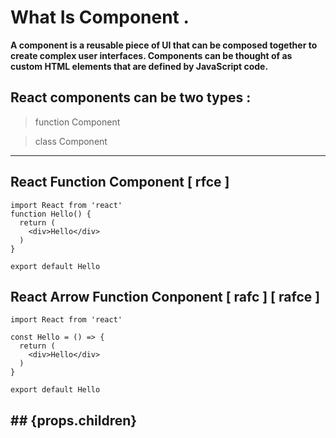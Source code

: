# What Is Component .

**A component is a reusable piece of UI that can be composed together to create complex user interfaces. Components can be thought of as custom HTML elements that are defined by JavaScript code.**



<!-- <img src="component.webp"> -->

## React components can be two types :

> function Component

> class Component

<hr>


## React Function Component [ rfce ]

```
import React from 'react'
function Hello() {
  return (
    <div>Hello</div>
  )
}

export default Hello

```
## React Arrow Function Conponent [ rafc ] [ rafce ]

```
import React from 'react'

const Hello = () => {
  return (
    <div>Hello</div>
  )
}

export default Hello

```
## ## {props.children}

